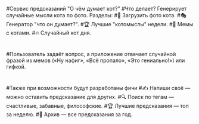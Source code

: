 #Сервис предсказаний "О чём думает кот?" 
#Что делает? Генерирует случайные мысли кота по фото. Разделы:
#📸 Загрузить фото кота.
#🎭 Генератор "что он думает?".
#🏆 Лучшие "котомыслы" недели.
#👀 Мемы с котами.
#🔥 Случайный кот дня.
#
#Пользователь задаёт вопрос, а приложение отвечает случайной фразой из мемов («Ну нафиг», «Всё пропало», «Это гениально!») или гифкой.
#
#Также при возможности будут разработаны фичи
#✍ Напиши своё — можно оставить предсказание для других.
#🔍 Поиск по тегам — счастливые, забавные, философские.
#🏆 Лучшие предсказания — топ за неделю.
#📜 Архив — все предсказания за год.
